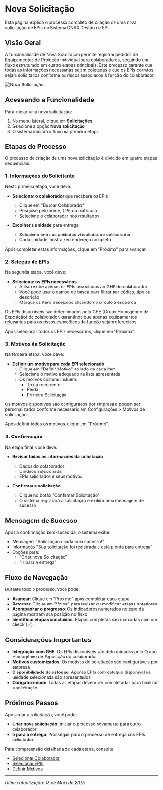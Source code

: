 # Nova Solicitação

Esta página explica o processo completo de criação de uma nova solicitação de EPIs no Sistema GNRX Gestão de EPI.

## Visão Geral

A funcionalidade de Nova Solicitação permite registrar pedidos de Equipamentos de Proteção Individual para colaboradores, seguindo um fluxo estruturado em quatro etapas principais. Este processo garante que todas as informações necessárias sejam coletadas e que os EPIs corretos sejam solicitados conforme os riscos associados à função do colaborador.

![Nova Solicitação](../../../assets/images/nova-solicitacao.png)

## Acessando a Funcionalidade

Para iniciar uma nova solicitação:

1. No menu lateral, clique em **Solicitações**
2. Selecione a opção **Nova solicitação**
3. O sistema iniciará o fluxo na primeira etapa

## Etapas do Processo

O processo de criação de uma nova solicitação é dividido em quatro etapas sequenciais:

### 1. Informações do Solicitante

Nesta primeira etapa, você deve:

- **Selecionar o colaborador** que receberá os EPIs
  - Clique em "Buscar Colaborador"
  - Pesquise pelo nome, CPF ou matrícula
  - Selecione o colaborador nos resultados

- **Escolher a unidade** para entrega
  - Selecione entre as unidades vinculadas ao colaborador
  - Cada unidade mostra seu endereço completo

Após completar estas informações, clique em "Próximo" para avançar.

### 2. Seleção de EPIs

Na segunda etapa, você deve:

- **Selecionar os EPIs necessários**
  - A lista exibe apenas os EPIs associados ao GHE do colaborador
  - Você pode usar o campo de busca para filtrar por código, tipo ou descrição
  - Marque os itens desejados clicando no círculo à esquerda

Os EPIs disponíveis são determinados pelo GHE (Grupo Homogêneo de Exposição) do colaborador, garantindo que apenas equipamentos relevantes para os riscos específicos da função sejam oferecidos.

Após selecionar todos os EPIs necessários, clique em "Próximo".

### 3. Motivos da Solicitação

Na terceira etapa, você deve:

- **Definir um motivo para cada EPI selecionado**
  - Clique em "Definir Motivo" ao lado de cada item
  - Selecione o motivo adequado na lista apresentada
  - Os motivos comuns incluem:
    - Troca recorrente
    - Perda
    - Primeira Solicitação

Os motivos disponíveis são configurados por empresa e podem ser personalizados conforme necessário em Configurações > Motivos de solicitação.

Após definir todos os motivos, clique em "Próximo".

### 4. Confirmação

Na etapa final, você deve:

- **Revisar todas as informações da solicitação**
  - Dados do colaborador
  - Unidade selecionada
  - EPIs solicitados e seus motivos

- **Confirmar a solicitação**
  - Clique no botão "Confirmar Solicitação"
  - O sistema registrará a solicitação e exibirá uma mensagem de sucesso

## Mensagem de Sucesso

Após a confirmação bem-sucedida, o sistema exibe:

- Mensagem "Solicitação criada com sucesso!"
- Informação "Sua solicitação foi registrada e está pronta para entrega"
- Opções para:
  - "Criar nova Solicitação"
  - "Ir para a entrega"

## Fluxo de Navegação

Durante todo o processo, você pode:

- **Avançar**: Clique em "Próximo" após completar cada etapa
- **Retornar**: Clique em "Voltar" para revisar ou modificar etapas anteriores
- **Acompanhar o progresso**: Os indicadores numerados no topo da página mostram sua posição no fluxo
- **Identificar etapas concluídas**: Etapas completas são marcadas com um check (✓)

## Considerações Importantes

- **Integração com GHE**: Os EPIs disponíveis são determinados pelo Grupo Homogêneo de Exposição do colaborador
- **Motivos customizados**: Os motivos de solicitação são configuráveis por empresa
- **Disponibilidade de estoque**: Apenas EPIs com estoque disponível na unidade selecionada são apresentados
- **Obrigatoriedade**: Todas as etapas devem ser completadas para finalizar a solicitação

## Próximos Passos

Após criar a solicitação, você pode:

- **Criar nova solicitação**: Iniciar o processo novamente para outro colaborador
- **Ir para a entrega**: Prosseguir para o processo de entrega dos EPIs solicitados

Para compreensão detalhada de cada etapa, consulte:

- [Selecionar Colaborador](./selecionar-colaborador.md)
- [Selecionar EPIs](./selecionar-epis.md)
- [Definir Motivos](./definir-motivos.md)

---

*Última atualização: 18 de Maio de 2025*